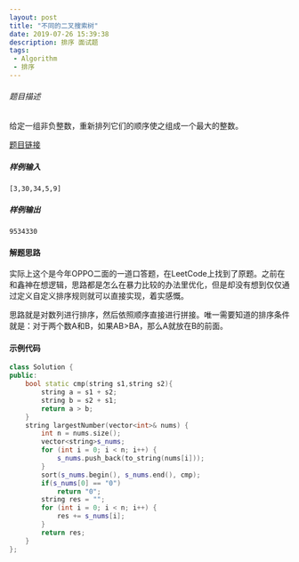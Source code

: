 ```yaml
---
layout: post
title: "不同的二叉搜索树"
date: 2019-07-26 15:39:38
description: 排序 面试题
tags: 
 - Algorithm
 - 排序
---
```


###### 题目描述 

给定一组非负整数，重新排列它们的顺序使之组成一个最大的整数。

[题目链接](https://leetcode-cn.com/problems/largest-number/)



##### 样例输入

    [3,30,34,5,9]



##### 样例输出

    9534330



#### 解题思路

实际上这个是今年OPPO二面的一道口答题，在LeetCode上找到了原题。之前在和鑫神在想逻辑，思路都是怎么在暴力比较的办法里优化，但是却没有想到仅仅通过定义自定义排序规则就可以直接实现，着实感慨。

思路就是对数列进行排序，然后依照顺序直接进行拼接。唯一需要知道的排序条件就是：对于两个数A和B，如果AB>BA，那么A就放在B的前面。

#### 示例代码

```c++
class Solution {
public:
    bool static cmp(string s1,string s2){
        string a = s1 + s2;
        string b = s2 + s1;
        return a > b;
    }
    string largestNumber(vector<int>& nums) {
        int n = nums.size();
        vector<string>s_nums;
        for (int i = 0; i < n; i++) {
            s_nums.push_back(to_string(nums[i]));
        }
        sort(s_nums.begin(), s_nums.end(), cmp);
        if(s_nums[0] == "0")
            return "0";
        string res = "";
        for (int i = 0; i < n; i++) {
            res += s_nums[i];
        }
        return res;
    }
};
```

